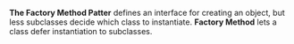 **The Factory Method Patter** defines an interface for creating an object, but less subclasses decide which class to instantiate. **Factory Method** lets a class defer instantiation to subclasses.
